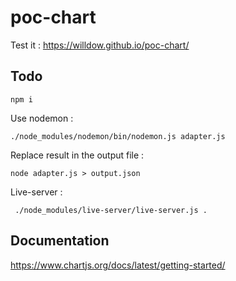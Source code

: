 # poc-chart
Test it : https://willdow.github.io/poc-chart/

## Todo
`npm i `

Use nodemon :

`./node_modules/nodemon/bin/nodemon.js adapter.js`  

Replace result in the output file :

`node adapter.js > output.json`

Live-server :

` ./node_modules/live-server/live-server.js .`

## Documentation
https://www.chartjs.org/docs/latest/getting-started/
